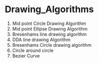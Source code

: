 # Drawing_Algorithms

1. Mid point Circle Drawing Algorithm
2. Mid point Ellipse Drawing Algorithm
3. Bresenhams line drawing algorithm
4. DDA line drawing Algorithm
5. Bresenhams Circle drawing algorithm
6. Circle around circle
7. Bezier Curve

